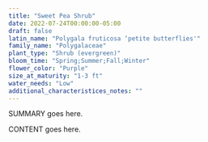 ```yaml
---
title: "Sweet Pea Shrub"
date: 2022-07-24T00:00:00-05:00
draft: false
latin_name: "Polygala fruticosa ‘petite butterflies'"
family_name: "Polygalaceae"
plant_type: "Shrub (evergreen)"
bloom_time: "Spring;Summer;Fall;Winter"
flower_color: "Purple"
size_at_maturity: "1-3 ft"
water_needs: "Low"
additional_characteristices_notes: ""
---
```


SUMMARY goes here.

<!--more-->

CONTENT goes here.